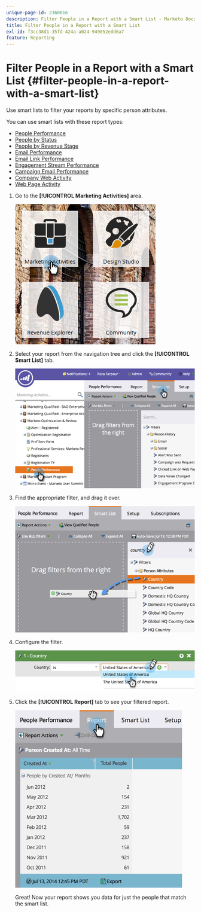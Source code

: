 ```yaml
---
unique-page-id: 2360016
description: Filter People in a Report with a Smart List - Marketo Docs - Product Documentation
title: Filter People in a Report with a Smart List
exl-id: f3cc38d1-35fd-424a-a024-949852edd6a7
feature: Reporting
---
```

# Filter People in a Report with a Smart List {#filter-people-in-a-report-with-a-smart-list}

Use smart lists to filter your reports by specific person attributes.

You can use smart lists with these report types:

* [People Performance](/help/marketo/product-docs/reporting/basic-reporting/report-types/people-performance-report.md)
* [People by Status](/help/marketo/product-docs/reporting/basic-reporting/report-types/people-by-status-report.md)
* [People by Revenue Stage](/help/marketo/product-docs/reporting/revenue-cycle-analytics/revenue-tools/people-by-revenue-stage-report.md)
* [Email Performance](/help/marketo/product-docs/email-marketing/email-programs/email-program-data/email-performance-report.md)
* [Email Link Performance](/help/marketo/product-docs/email-marketing/email-programs/email-program-data/email-link-performance-report.md)
* [Engagement Stream Performance](/help/marketo/product-docs/email-marketing/drip-nurturing/reports-and-notifications/engagement-stream-performance-report.md)
* [Campaign Email Performance](/help/marketo/product-docs/reporting/basic-reporting/report-types/campaign-email-performance-report.md)
* [Company Web Activity](/help/marketo/product-docs/reporting/basic-reporting/report-types/company-web-activity-report.md)
* [Web Page Activity](/help/marketo/product-docs/reporting/basic-reporting/report-types/web-page-activity-report.md)

1. Go to the **[!UICONTROL Marketing Activities]** area.

   ![](assets/image2017-3-27-11-3a31-3a2.png)

1. Select your report from the navigation tree and click the **[!UICONTROL Smart List]** tab.

   ![](assets/image2017-3-27-14-3a12-3a53.png)

1. Find the appropriate filter, and drag it over.

   ![](assets/image2017-3-27-14-3a13-3a46.png)

1. Configure the filter.

   ![](assets/image2014-9-16-12-3a35-3a50.png)

1. Click the **[!UICONTROL Report]** tab to see your filtered report.

   ![](assets/image2017-3-27-14-3a14-3a16.png)

   Great! Now your report shows you data for just the people that match the smart list.

